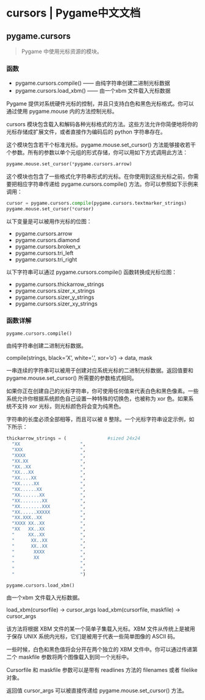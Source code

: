 # cursors | Pygame中文文档

## pygame.cursors

>Pygame 中使用光标资源的模块。

### 函数

* pygame.cursors.compile()  ——  由纯字符串创建二进制光标数据
* pygame.cursors.load_xbm()  ——  由一个xbm 文件载入光标数据

Pygame 提供对系统硬件光标的控制，并且只支持白色和黑色光标格式。你可以通过使用 pygame.mouse 内的方法控制光标。

cursors 模块包含载入和解码各种光标格式的方法。这些方法允许你简便地将你的光标存储成扩展文件，或者直接作为编码后的 python 字符串存在。

这个模块包含若干个标准光标。pygame.mouse.set_cursor() 方法能够接收若干个参数。所有的参数以单个元组的形式存储，你可以用如下方式调用此方法：

```Python
pygame.mouse.set_cursor(*pygame.cursors.arrow)
```

这个模块也包含了一些格式化字符串形式的光标。在你使用到这些光标之前，你需要把相应字符串传递给 pygame.cursors.compile() 方法。你可以参照如下示例来调用：

```Python
cursor = pygame.cursors.compile(pygame.cursors.textmarker_strings)
pygame.mouse.set_cursor(*cursor)
```

以下变量是可以被用作光标的位图：

* pygame.cursors.arrow
* pygame.cursors.diamond
* pygame.cursors.broken_x
* pygame.cursors.tri_left
* pygame.cursors.tri_right

以下字符串可以通过 pygame.cursors.compile() 函数转换成光标位图：

* pygame.cursors.thickarrow_strings
* pygame.cursors.sizer_x_strings
* pygame.cursors.sizer_y_strings
* pygame.cursors.sizer_xy_strings

### 函数详解

```pygame.cursors.compile()```

由纯字符串创建二进制光标数据。

compile(strings, black=’X’, white=’.’, xor=’o’) -> data, mask

一串连续的字符串可以被用于创建对应系统光标的二进制光标数据。返回值要和 pygame.mouse.set_cursor() 所需要的参数格式相同。

如果你正在创建自己的光标字符串，你可使用任何值来代表白色和黑色像素。一些系统允许你根据系统颜色自己设置一种特殊的切换色，也被称为 xor  色。如果系统不支持 xor 光标，则光标颜色将会变为纯黑色。

字符串的长度必须全部相等，而且可以被 8 整除。一个光标字符串设定示例，如下所示：

```Python
thickarrow_strings = (               #sized 24x24
  "XX                      ",
  "XXX                     ",
  "XXXX                    ",
  "XX.XX                   ",
  "XX..XX                  ",
  "XX...XX                 ",
  "XX....XX                ",
  "XX.....XX               ",
  "XX......XX              ",
  "XX.......XX             ",
  "XX........XX            ",
  "XX........XXX           ",
  "XX......XXXXX           ",
  "XX.XXX..XX              ",
  "XXXX XX..XX             ",
  "XX   XX..XX             ",
  "     XX..XX             ",
  "      XX..XX            ",
  "      XX..XX            ",
  "       XXXX             ",
  "       XX               ",
  "                        ",
  "                        ",
  "                        ")
```

```pygame.cursors.load_xbm()```

由一个xbm 文件载入光标数据。

load_xbm(cursorfile) -> cursor_args
load_xbm(cursorfile, maskfile) -> cursor_args

该方法将根据 XBM 文件的某一个简单子集载入光标。XBM 文件从传统上是被用于保存 UNIX 系统内光标，它们是被用于代表一些简单图像的 ASCII 码。

一些时候，白色和黑色值将会分开在两个独立的 XBM 文件中。你可以通过传递第二个 maskfile 参数将两个图像载入到同一个光标中。

Cursorfile 和 maskfile 参数可以是带有 readlines 方法的 filenames 或者 filelike 对象。

返回值 cursor_args 可以被直接传递给 pygame.mouse.set_cursor() 方法。
